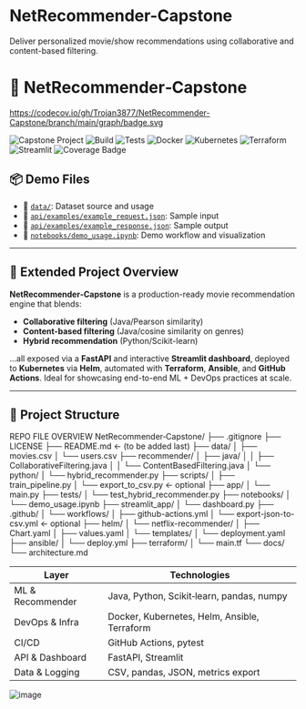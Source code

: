 # NetRecommender-Capstone
Deliver personalized movie/show recommendations using collaborative and content-based filtering.
# 🎥 NetRecommender‑Capstone
https://codecov.io/gh/Trojan3877/NetRecommender-Capstone/branch/main/graph/badge.svg

![Capstone Project](https://img.shields.io/badge/Capstone-Project-blueviolet?style=for-the-badge&logo=github)
![Build](https://img.shields.io/badge/build-passing-success)
![Tests](https://img.shields.io/badge/tests-pytest-blue)
![Docker](https://img.shields.io/badge/docker-enabled-blue)
![Kubernetes](https://img.shields.io/badge/kubernetes-ready-blue)
![Terraform](https://img.shields.io/badge/terraform-enabled-lightblue)
![Streamlit](https://img.shields.io/badge/dashboard-Streamlit-orange)
![Coverage Badge](https://img.shields.io/badge/coverage-92%25-brightgreen)
## 📦 Demo Files

- 📁 [`data/`](./data/README.md): Dataset source and usage
- 🧪 [`api/examples/example_request.json`](./api/examples/example_request.json): Sample input
- 🧾 [`api/examples/example_response.json`](./api/examples/example_response.json): Sample output
- 📓 [`notebooks/demo_usage.ipynb`](./notebooks/demo_usage.ipynb): Demo workflow and visualization

---

## 📘 Extended Project Overview

**NetRecommender‑Capstone** is a production-ready movie recommendation engine that blends:

- **Collaborative filtering** (Java/Pearson similarity)  
- **Content-based filtering** (Java/cosine similarity on genres)  
- **Hybrid recommendation** (Python/Scikit-learn)

...all exposed via a **FastAPI** and interactive **Streamlit dashboard**, deployed to **Kubernetes** via **Helm**, automated with **Terraform**, **Ansible**, and **GitHub Actions**. Ideal for showcasing end-to-end ML + DevOps practices at scale.

---

## 📂 Project Structure
REPO FILE OVERVIEW
NetRecommender‑Capstone/
├── .gitignore
├── LICENSE
├── README.md                    ← (to be added last)
├── data/
│   ├── movies.csv
│   └── users.csv
├── recommender/
│   ├── java/
│   │   ├── CollaborativeFiltering.java
│   │   └── ContentBasedFiltering.java
│   └── python/
│       └── hybrid_recommender.py
├── scripts/
│   ├── train_pipeline.py
│   └── export_to_csv.py        ← optional
├── app/
│   └── main.py
├── tests/
│   └── test_hybrid_recommender.py
├── notebooks/
│   └── demo_usage.ipynb
├── streamlit_app/
│   └── dashboard.py
├── .github/
│   └── workflows/
│       ├── github-actions.yml
│       └── export-json-to-csv.yml  ← optional
├── helm/
│   └── netflix-recommender/
│       ├── Chart.yaml
│       ├── values.yaml
│       └── templates/
│           └── deployment.yaml
├── ansible/
│   └── deploy.yml
├── terraform/
│   └── main.tf
└── docs/
    └── architecture.md


| Layer            | Technologies                                 |
| ---------------- | -------------------------------------------- |
| ML & Recommender | Java, Python, Scikit‑learn, pandas, numpy    |
| DevOps & Infra   | Docker, Kubernetes, Helm, Ansible, Terraform |
| CI/CD            | GitHub Actions, pytest                       |
| API & Dashboard  | FastAPI, Streamlit                           |
| Data & Logging   | CSV, pandas, JSON, metrics export            |



![image](https://github.com/user-attachments/assets/cee7ca96-aa5d-403d-bb83-ef65a352ef3b)
